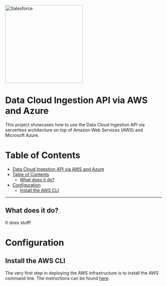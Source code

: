 <a  href="https://www.salesforce.com/">
<img  src="https://a.sfdcstatic.com/shared/images/c360-nav/salesforce-with-type-logo.svg"  alt="Salesforce"  width="250"  />
</a>

# Data Cloud Ingestion API via AWS and Azure

This project showcases how to use the Data Cloud Ingestion API via serverless architecture on top of Amazon Web Services (AWS) and Microsoft Azure.

# Table of Contents

- [Data Cloud Ingestion API via AWS and Azure](#data-cloud-ingestion-api-via-aws-and-azure)
- [Table of Contents](#table-of-contents)
  - [What does it do?](#what-does-it-do)
- [Configuration](#configuration)
  - [Install the AWS CLI](#install-the-aws-cli)

---

## What does it do?

It does stuff!

# Configuration

## Install the AWS CLI

The very first step in deploying the AWS infrastructure is to install the AWS command line. The instructions can be found [here](https://docs.aws.amazon.com/cli/latest/userguide/getting-started-install.html).
